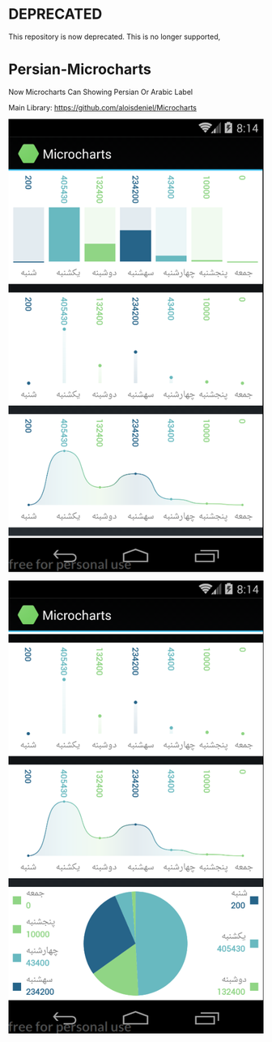 # DEPRECATED
This repository is now deprecated. This is no longer supported,

# Persian-Microcharts
Now Microcharts Can Showing Persian Or Arabic Label

Main Library: https://github.com/aloisdeniel/Microcharts


![alt text](https://raw.githubusercontent.com/c0mm4nDer/Persian-Microcharts/master/Microcharts.Samples.Droid/Picture/1.PNG)


![alt text](https://raw.githubusercontent.com/c0mm4nDer/Persian-Microcharts/master/Microcharts.Samples.Droid/Picture/2.PNG)
